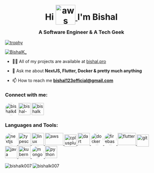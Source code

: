 
<h1 align="center">Hi 
<a href="https://aws.amazon.com" target="_blank" rel="noreferrer"> <img src="https://i.postimg.cc/D0MHp4s1/wave-hand.gif" alt="aws" width="65" height="65" style="transform: translateY(15px);"/> </a>
 I'm Bishal</h1>  
<h3 align="center">A Software Engineer & A Tech Geek</h3>  
  
[![trophy](https://github-profile-trophy.vercel.app/?username=BishalK007&theme=onedark&title=MultiLanguage,Joined2020,Commits,Experience)](https://github.com/ryo-ma/github-profile-trophy)

  
<p align="left"> <a href="https://x.com/BishalK_" target="blank"><img src="https://img.shields.io/twitter/follow/BishalK_?logo=twitter&style=for-the-badge" alt="BishalK_" /></a> </p>  
  
- 👨‍💻 All of my projects are available at [bishal.pro](https://bishal.pro/)  
  
- 💬 Ask me about **NextJS, Flutter, Docker & pretty much anything**  
  
- 📫 How to reach me **bishal123official@gmail.com**  
  
<h3 align="left">Connect with me:</h3>  
<p align="left">  
<a href="https://twitter.com/BishalK_" target="blank"><img align="center" src="https://i.postimg.cc/vDRwh2pW/TWITTERX.gif" alt="bishalk48148854" height="40" width="40" style="border-radius: 50%;" /></a> <a href="https://linkedin.com/in/bishal-123-karmakar" target="blank"><img align="center" src="https://i.postimg.cc/qRDHWvCX/linkdin.png" alt="bishal-123-karmakar" height="40" width="40" /></a>  <a href="https://instagram.com/bishalkmkr" target="blank"><img align="center" src="https://i.postimg.cc/DZQmksck/instagram.gif" alt="bishalkmkr" height="40" width="40" /></a>  
</p>  
  
<h3 align="left">Languages and Tools:</h3>  

<p>
    <a href="https://nextjs.org/" target="_blank" rel="noreferrer"> <img src="https://i.postimg.cc/gc8QntZd/NextJS.png" alt="nextjs" width="40" height="40" style="border-radius: 50%;" /> </a>
    <a href="https://www.typescriptlang.org/" target="_blank" rel="noreferrer"> <img src="https://i.postimg.cc/T1mdB2Ks/typescript.png" alt="typescript" width="40" height="40"/> </a>
    <a href="https://www.linux.org/" target="_blank" rel="noreferrer"> <img src="https://i.postimg.cc/tgJBnMW4/icons8-linux.gif" alt="linux" width="40" height="40"/> </a> 
    <a href="https://aws.amazon.com" target="_blank" rel="noreferrer"> <img src="https://i.postimg.cc/bvVMLFns/AWS-Emblem.png" alt="aws" width="60" height="40"/> </a>
    <a href="https://www.w3schools.com/cpp/" target="_blank" rel="noreferrer"> <img src="https://i.postimg.cc/L8JLywRZ/c.png" alt="cplusplus" width="40" height="40" style="transform: translateY(5px);"/> </a>
    <a href="https://dart.dev" target="_blank" rel="noreferrer"> <img src="https://i.postimg.cc/8cH2Sk3z/dart.png" alt="dart" width="40" height="40"/> </a> 
    <a href="https://www.docker.com/" target="_blank" rel="noreferrer"> <img src="https://i.postimg.cc/CMz67gw0/docker.gif" alt="docker" width="40" height="40" style="border-radius: 50%;" /> </a>
    <a href="https://firebase.google.com/" target="_blank" rel="noreferrer"> <img src="https://i.postimg.cc/K8WnZR1p/firebase.gif" alt="firebase" width="40" height="40" style="border-radius: 50%;" /> </a> 
    <a href="https://flutter.dev" target="_blank" rel="noreferrer"> <img src="https://i.postimg.cc/7ZLSSgvZ/Flutter.png" alt="flutter" width="60" height="40"/> </a> 
    <a href="https://git-scm.com/" target="_blank" rel="noreferrer"> <img src="https://i.postimg.cc/QtXqnVV6/git.gif" alt="git" width="40" height="40" style="transform: translateY(5px);"/> </a> 
    <a href="https://www.java.com" target="_blank" rel="noreferrer"> <img src="https://i.postimg.cc/MpWPqTGR/icons8-java.gif" alt="java" width="40" height="40"/> </a>
    <a href="https://kubernetes.io" target="_blank" rel="noreferrer"> <img src="https://i.postimg.cc/Gpyb4hQm/kubernetes.png" alt="kubernetes" width="40" height="40"/> </a>
    <a href="https://www.mongodb.com/" target="_blank" rel="noreferrer"> <img src="https://i.postimg.cc/wvxyLmbk/mongoDB.gif" alt="mongodb" width="40" height="40" style="border-radius: 50%;" /> </a> 
    <a href="https://www.python.org" target="_blank" rel="noreferrer"> <img src="https://i.postimg.cc/yNGvmyyX/icons8-python.gif" alt="python" width="40" height="40"/> </a> </p>  
</p>



<p > 

  
<p><img align="left" src="https://github-readme-stats.vercel.app/api/top-langs?username=bishalk007&show_icons=true&locale=en&layout=compact" alt="bishalk007" /></p>  
  
  
<p><img align="center" src="https://github-readme-streak-stats.herokuapp.com/?user=bishalk007&" alt="bishalk007" /></p>
